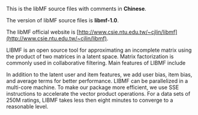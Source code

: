 This is the libMF source files with comments in **Chinese**.

The version of libMF source files is **libmf-1.0**.

The libMF official website is
[http://www.csie.ntu.edu.tw/~cjlin/libmf](http://www.csie.ntu.edu.tw/~cjlin/libmf).

LIBMF is an open source tool for approximating an incomplete matrix using the product of two
matrices in a latent space. Matrix factorization is commonly used in collaborative filtering. Main
features of LIBMF include

In addition to the latent user and item features, we add user bias, item bias, and average terms for
better performance.
LIBMF can be parallelized in a multi-core machine. To make our package more efficient, we use SSE
instructions to accelerate the vector product operations.
For a data sets of 250M ratings, LIBMF takes less then eight minutes to converge to a reasonable
level.

